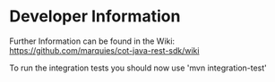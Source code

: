 # Developer Information

Further Information can be found in the Wiki: https://github.com/marquies/cot-java-rest-sdk/wiki

To run the integration tests you should now use 'mvn integration-test'
